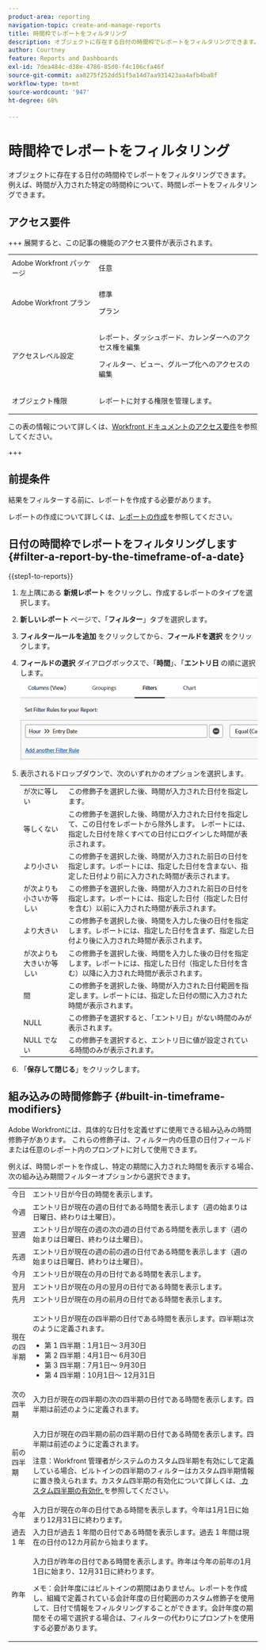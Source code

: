 ```yaml
---
product-area: reporting
navigation-topic: create-and-manage-reports
title: 時間枠でレポートをフィルタリング
description: オブジェクトに存在する日付の時間枠でレポートをフィルタリングできます。 例えば、時間が入力された特定の時間枠について、時間レポートをフィルタリングできます。
author: Courtney
feature: Reports and Dashboards
exl-id: 7dea484c-d38e-4786-85d0-f4c106cfa46f
source-git-commit: aa8275f252dd51f5a14d7aa931423aa4afb4ba8f
workflow-type: tm+mt
source-wordcount: '947'
ht-degree: 68%

---
```


# 時間枠でレポートをフィルタリング

<!-- Audited: 4/2025 -->

オブジェクトに存在する日付の時間枠でレポートをフィルタリングできます。 例えば、時間が入力された特定の時間枠について、時間レポートをフィルタリングできます。

## アクセス要件

+++ 展開すると、この記事の機能のアクセス要件が表示されます。

<table style="table-layout:auto"> 
 <col> 
 <col> 
 <tbody> 
  <tr> 
   <td role="rowheader">Adobe Workfront パッケージ</td> 
   <td> <p>任意</p> </td> 
  </tr> 
  <tr> 
   <td role="rowheader">Adobe Workfront プラン</td> 
   <td> 
      <p>標準</p>
      <p>プラン</p>
   </td>
  </tr> 
  <tr> 
   <td role="rowheader">アクセスレベル設定</td> 
   <td> <p>レポート、ダッシュボード、カレンダーへのアクセス権を編集</p> <p>フィルター、ビュー、グループ化へのアクセスの編集</p></td> 
  </tr> 
  <tr> 
   <td role="rowheader">オブジェクト権限</td> 
   <td> <p>レポートに対する権限を管理します。</p></td> 
  </tr> 
 </tbody> 
</table>

この表の情報について詳しくは、[Workfront ドキュメントのアクセス要件](/help/quicksilver/administration-and-setup/add-users/access-levels-and-object-permissions/access-level-requirements-in-documentation.md)を参照してください。

+++

## 前提条件

結果をフィルターする前に、レポートを作成する必要があります。

レポートの作成について詳しくは、[レポートの作成](../../../reports-and-dashboards/reports/creating-and-managing-reports/create-report.md)を参照してください。

## 日付の時間枠でレポートをフィルタリングします {#filter-a-report-by-the-timeframe-of-a-date}

{{step1-to-reports}}

1. 左上隅にある **新規レポート** をクリックし、作成するレポートのタイプを選択します。

1. **新しいレポート** ページで、「**フィルター**」タブを選択します。

1. **フィルタールールを追加** をクリックしてから、**フィールドを選択** をクリックします。

1. **フィールドの選択** ダイアログボックスで、「**時間**」、「**エントリ日** の順に選択します。
   ![ 時間枠ごとの時間レポートのフィルタリング ](assets/qs-filtering-hour-report-by-timeframe-350x357.png)

1. 表示されるドロップダウンで、次のいずれかのオプションを選択します。

   <table style="table-layout:auto"> 
    <col> 
    <col> 
    <tbody> 
     <tr> 
      <td role="rowheader">が次に等しい</td> 
      <td>この修飾子を選択した後、時間が入力された日付を指定します。</td> 
     </tr>

   <tr> 
      <td role="rowheader">等しくない</td> 
      <td>この修飾子を選択した後、時間が入力された日付を指定して、この日付をレポートから除外します。 レポートには、指定した日付を除くすべての日付にログインした時間が表示されます。</td> 
     </tr>

   <tr> 
      <td role="rowheader">より小さい</td> 
      <td>この修飾子を選択した後、時間が入力された前日の日付を指定します。レポートには、指定した日付を含まない、指定した日付より前に入力された時間が表示されます。</td> 
     </tr>

   <tr> 
      <td role="rowheader">が次よりも小さいか等しい</td> 
      <td>この修飾子を選択した後、時間が入力された前日の日付を指定します。レポートには、指定した日付（指定した日付を含む）以前に入力された時間が表示されます。</td> 
     </tr>

   <tr> 
      <td role="rowheader">より大きい</td> 
      <td>この修飾子を選択した後、時間を入力した後の日付を指定します。レポートには、指定した日付を含まず、指定した日付より後に入力された時間が表示されます。</td> 
     </tr>

   <tr> 
      <td role="rowheader">が次よりも大きいか等しい</td> 
      <td> この修飾子を選択した後、時間を入力した後の日付を指定します。レポートには、指定した日付（指定した日付を含む）以降に入力された時間が表示されます。 </td> 
     </tr>

   <tr> 
      <td role="rowheader">間</td> 
      <td>この修飾子を選択した後、時間が入力された日付範囲を指定します。レポートには、指定した日付の間に入力された時間が表示されます。</td> 
     </tr>

   <tr> 
      <td role="rowheader">NULL</td> 
      <td>この修飾子を選択すると、「エントリ日」がない時間のみが表示されます。</td> 
     </tr>

   <tr> 
      <td role="rowheader">NULL でない</td> 
      <td>この修飾子を選択すると、エントリ日に値が設定されている時間のみが表示されます。</td> 
     </tr>

   </tbody> 
   </table>

1. 「**保存して閉じる**」をクリックします。

## 組み込みの時間修飾子 {#built-in-timeframe-modifiers}

Adobe Workfrontには、具体的な日付を定義せずに使用できる組み込みの時間修飾子があります。 これらの修飾子は、フィルター内の任意の日付フィールドまたは任意のレポート内のプロンプトに対して使用できます。

例えば、時間レポートを作成し、特定の期間に入力された時間を表示する場合、次の組み込み期間フィルターオプションから選択できます。

<table style="table-layout:auto"> 
 <col> 
 <col> 
 <tbody> 
  <tr> 
   <td role="rowheader">今日</td> 
   <td>エントリ日が今日の時間を表示します。</td> 
  </tr> 
  <tr> 
   <td role="rowheader">今週</td> 
   <td>エントリ日が現在の週の日付である時間を表示します（週の始まりは日曜日、終わりは土曜日）。</td> 
  </tr> 
  <tr> 
   <td role="rowheader">翌週</td> 
   <td>エントリ日が現在の週の次の週の日付である時間を表示します（週の始まりは日曜日、終わりは土曜日）。 </td> 
  </tr> 
  <tr> 
   <td role="rowheader">先週</td> 
   <td>エントリ日が現在の週の前の週の日付である時間を表示します（週の始まりは日曜日、終わりは土曜日）。 </td> 
  </tr> 
  <tr> 
   <td role="rowheader">今月</td> 
   <td>エントリ日が現在の月の日付である時間を表示します。</td> 
  </tr> 
  <tr> 
   <td role="rowheader">翌月</td> 
   <td>エントリ日が現在の月の翌月の日付である時間を表示します。</td> 
  </tr> 
  <tr> 
   <td role="rowheader">先月</td> 
   <td>エントリ日が現在の月の前月の日付である時間を表示します。</td> 
  </tr> 
  <tr> 
   <td role="rowheader">現在の四半期</td> 
   <td> <p>エントリ日が現在の四半期の日付である時間を表示します。四半期は次のように定義されます。</p> 
    <ul> 
     <li>第 1 四半期：1月1日～ 3月30日</li> 
     <li>第 2 四半期：4月1日～ 6月30日</li> 
     <li>第 3 四半期：7月1日～ 9月30日</li> 
     <li>第 4 四半期：10月1日～ 12月31日</li> 
    </ul> </td> 
  </tr> 
  <tr> 
   <td role="rowheader">次の四半期</td> 
   <td>入力日が現在の四半期の次の四半期の日付である時間を表示します。四半期は前述のように定義されます。</td> 
  </tr> 
  <tr> 
   <td role="rowheader">前の四半期</td> 
   <td> <p>入力日が現在の四半期の前の四半期の日付である時間を表示します。四半期は前述のように定義されます。</p> <p>注意：Workfront 管理者がシステムのカスタム四半期を有効にして定義している場合、ビルトインの四半期のフィルターはカスタム四半期情報に置き換えられます。カスタム四半期の有効化について詳しくは、<a href="../../../administration-and-setup/set-up-workfront/configure-system-defaults/enable-custom-quarters-projects.md" class="MCXref xref"> カスタム四半期の有効化 </a> を参照してください。</p> </td> 
  </tr> 
  <tr> 
   <td role="rowheader">今年</td> 
   <td>入力日が現在の年の日付である時間を表示します。今年は1月1日に始まり12月31日に終わります。</td> 
  </tr> 
  <tr> 
   <td role="rowheader">過去 1 年</td> 
   <td>入力日が過去 1 年間の日付である時間を表示します。過去 1 年間は現在の日付の12カ月前から始まります。</td> 
  </tr> 
  <tr> 
   <td role="rowheader">昨年</td> 
   <td> <p>入力日が昨年の日付である時間を表示します。昨年は今年の前年の1月1日に始まり、12月31日に終わります。</p> <p>メモ：会計年度にはビルトインの期間はありません。レポートを作成し、組織で定義されている会計年度の日付範囲のカスタム修飾子を使用して、日付で情報をフィルタリングすることができます。会計年度の期間をその場で選択する場合は、フィルターの代わりにプロンプトを使用する必要があります。 </p> </td> 
  </tr> 
 </tbody> 
</table>
